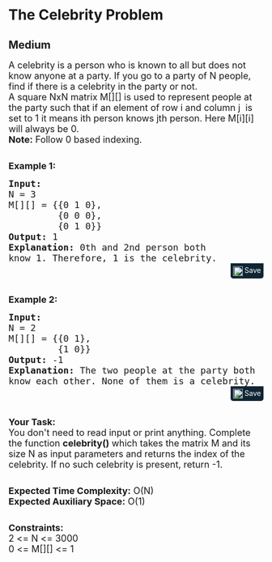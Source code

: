 # The Celebrity Problem
## Medium 
<div class="problem-statement">
                <p></p><p><span style="font-size:18px">A celebrity is a person who is known to all but does not know anyone at a party. If you go to a party of N people, find if there is a celebrity in the party or not.<br>
A square NxN matrix M[][] is used to represent people at the party such that if an element of row i and column j &nbsp;is set to 1 it means ith person knows jth person. Here M[i][i] will always be 0.<br>
<strong>Note:</strong> Follow 0 based indexing.</span><br>
&nbsp;</p>

<p><strong><span style="font-size:18px">Example 1:</span></strong></p>

<pre style="margin-bottom: 0px;"><span style="font-size:18px"><strong>Input:</strong>
N = 3
M[][] = {{0 1 0},
         {0 0 0}, 
         {0 1 0}}
<strong>Output:</strong> 1
<strong>Explanation: </strong>0th and 2nd person both
know 1. Therefore, 1 is the celebrity. </span></pre><div class="saveCodeBtnTag" style="text-align:right; margin-bottom:10px;"><span class="saveCodeBtnSpan saveCodeBtnTag" style="background:#0f2533; padding: 5px; border-radius: 0 0 5px 5px;  display: inline-block;" onmouseover="this.style=`background:#797979;;padding: 5px; border-radius: 0 0 5px 5px;  display: inline-block;`" ;="" onmouseout="this.style=`background:#0f2533; padding: 5px; border-radius: 0 0 5px 5px;  display: inline-block;`;"><a src="?&amp;url=https://practice.geeksforgeeks.org/problems/the-celebrity-problem/1/&amp;title=The%20Celebrity%20Problem%20%7C%20Practice%20%7C%20GeeksforGeeks&amp;hashtags=&amp;code=Input%3A%0AN%20%3D%203%0AM%5B%5D%5B%5D%20%3D%20%7B%7B0%201%200%7D%2C%0A%20%20%20%20%20%20%20%20%20%7B0%200%200%7D%2C%20%0A%20%20%20%20%20%20%20%20%20%7B0%201%200%7D%7D%0AOutput%3A%201%0AExplanation%3A%200th%20and%202nd%20person%20both%0Aknow%201.%20Therefore%2C%201%20is%20the%20celebrity.%20" class="saveCodeBtn saveCodeBtnTag" style="color: white; text-decoration: none; text-shadow: none; background-color: transparent;"><img src="chrome-extension://annlhfjgbkfmbbejkbdpgbmpbcjnehbb/images/saveicon.png" style="margin:0; display: inline-block; vertical-align: middle; height: 19px; width: 19px;background: #ffffff00; border: none;" class="saveCodeBtnTag"> Save</a><a></a></span></div>

<p><br>
<span style="font-size:18px"><strong>Example 2:</strong></span></p>

<pre style="margin-bottom: 0px;"><span style="font-size:18px"><strong>Input:</strong>
N = 2
M[][] = {{0 1},
         {1 0}}
<strong>Output:</strong> -1
<strong>Explanation: </strong>The two people at the party both
know each other. None of them is a celebrity.</span></pre><div class="saveCodeBtnTag" style="text-align:right; margin-bottom:10px;"><span class="saveCodeBtnSpan saveCodeBtnTag" style="background:#0f2533; padding: 5px; border-radius: 0 0 5px 5px;  display: inline-block;" onmouseover="this.style=`background:#797979;;padding: 5px; border-radius: 0 0 5px 5px;  display: inline-block;`" ;="" onmouseout="this.style=`background:#0f2533; padding: 5px; border-radius: 0 0 5px 5px;  display: inline-block;`;"><a src="?&amp;url=https://practice.geeksforgeeks.org/problems/the-celebrity-problem/1/&amp;title=The%20Celebrity%20Problem%20%7C%20Practice%20%7C%20GeeksforGeeks&amp;hashtags=&amp;code=Input%3A%0AN%20%3D%202%0AM%5B%5D%5B%5D%20%3D%20%7B%7B0%201%7D%2C%0A%20%20%20%20%20%20%20%20%20%7B1%200%7D%7D%0AOutput%3A%20-1%0AExplanation%3A%20The%20two%20people%20at%20the%20party%20both%0Aknow%20each%20other.%20None%20of%20them%20is%20a%20celebrity." class="saveCodeBtn saveCodeBtnTag" style="color: white; text-decoration: none; text-shadow: none; background-color: transparent;"><img src="chrome-extension://annlhfjgbkfmbbejkbdpgbmpbcjnehbb/images/saveicon.png" style="margin:0; display: inline-block; vertical-align: middle; height: 19px; width: 19px;background: #ffffff00; border: none;" class="saveCodeBtnTag"> Save</a><a></a></span></div>

<p><br>
<span style="font-size:18px"><strong>Your Task:</strong><br>
You don't need to read input or print anything. Complete the function <strong>celebrity()</strong> which takes the matrix M and its size N as input parameters and returns the index of the celebrity. If no such celebrity is present, return -1.</span></p>

<p><br>
<span style="font-size:18px"><strong>Expected Time Complexity:</strong> O(N)<br>
<strong>Expected Auxiliary Space:</strong> O(1)</span></p>

<p><br>
<span style="font-size:18px"><strong>Constraints:</strong><br>
2 &lt;= N &lt;= 3000<br>
0 &lt;= M[][] &lt;= 1</span></p>
 <p></p>
            </div>